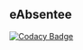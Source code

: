 ## eAbsentee

[![Codacy Badge](https://api.codacy.com/project/badge/Grade/34a231e71ddb4d3ba4c9ae0c669bfe1f)](https://www.codacy.com?utm_source=github.com&utm_medium=referral&utm_content=raunakdaga/eAbsentee&utm_campaign=Badge_Grade)
